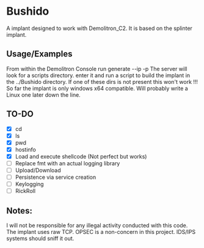 
# Bushido
A implant designed to work with Demolitron_C2. It is based on the splinter implant.  

## Usage/Examples
From within the Demolitron Console run generate --ip <ip4Listener> -p <port4Listener>
The server will look for a scripts directory. enter it and run a script to build the implant in the ../Bushido directory.
If one of these dirs is not present this won't work !!!
So far the implant is only windows x64 compatible. Will probably write a Linux one later down the line.

## TO-DO
 - [x] cd
 - [x] ls
 - [x] pwd
 - [x] hostinfo
 - [x] Load and execute shellcode (Not perfect but works)
 - [ ] Replace fmt with an actual logging library
 - [ ] Upload/Download
 - [ ] Persistence via service creation
 - [ ] Keylogging
 - [ ] RickRoll

## Notes:
I will not be responsible for any illegal activity conducted with this code.
The implant uses raw TCP. OPSEC is a non-concern in this project. IDS/IPS systems should sniff it out.
